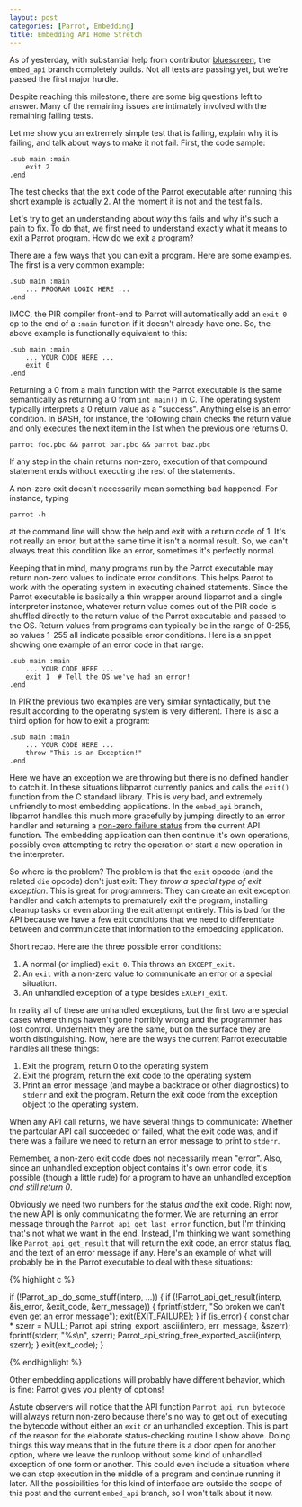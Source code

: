 ```yaml
---
layout: post
categories: [Parrot, Embedding]
title: Embedding API Home Stretch
---
```


As of yesterday, with substantial help from contributor [bluescreen][], the
`embed_api` branch completely builds. Not all tests are passing yet, but we're
passed the first major hurdle.

[bluescreen]: https://github.com/bluescreen10

Despite reaching this milestone, there are some big questions left to answer.
Many of the remaining issues are intimately involved with the remaining
failing tests.

Let me show you an extremely simple test that is failing, explain why it is
failing, and talk about ways to make it not fail. First, the code sample:

    .sub main :main
        exit 2
    .end

The test checks that the exit code of the Parrot executable after running this
short example is actually 2. At the moment it is not and the test fails.

Let's try to get an understanding about *why* this fails and why it's such
a pain to fix. To do that, we first need to understand exactly what it means
to exit a Parrot program. How do we exit a program?

There are a few ways that you can exit a program. Here are some examples. The
first is a very common example:

    .sub main :main
        ... PROGRAM LOGIC HERE ...
    .end

IMCC, the PIR compiler front-end to Parrot will automatically add an `exit 0`
op to the end of a `:main` function if it doesn't already have one. So, the
above example is functionally equivalent to this:

    .sub main :main
        ... YOUR CODE HERE ...
        exit 0
    .end

Returning a 0 from a main function with the Parrot executable is the same
semantically as returning a 0 from `int main()` in C. The operating system
typically interprets a 0 return value as a "success". Anything else is an
error condition. In BASH, for instance, the following chain checks the return
value and only executes the next item in the list when the previous one
returns 0.

    parrot foo.pbc && parrot bar.pbc && parrot baz.pbc

If any step in the chain returns non-zero, execution of that compound
statement ends without executing the rest of the statements.

A non-zero exit doesn't necessarily mean something bad happened. For instance,
typing

    parrot -h

at the command line will show the help and exit with a return code of 1. It's
not really an error, but at the same time it isn't a normal result. So, we
can't always treat this condition like an error, sometimes it's perfectly
normal.

Keeping that in mind, many programs run by the Parrot executable may return
non-zero values to indicate error conditions. This helps Parrot to work with
the operating system in executing chained statements. Since the Parrot
executable is basically a thin wrapper around libparrot and a single
interpreter instance, whatever return value comes out of the PIR code is
shuffled directly to the return value of the Parrot executable and passed to
the OS. Return values from programs can typically be in the range of 0-255, so
values 1-255 all indicate possible error conditions. Here is a snippet showing
one example of an error code in that range:

    .sub main :main
        ... YOUR CODE HERE ...
        exit 1  # Tell the OS we've had an error!
    .end

In PIR the previous two examples are very similar syntactically, but the
result according to the operating system is very different. There is also a
third option for how to exit a program:

    .sub main :main
        ... YOUR CODE HERE ...
        throw "This is an Exception!"
    .end

Here we have an exception we are throwing but there is no defined handler to
catch it. In these situations libparrot currently panics and calls the
`exit()` function from the C standard library. This is very bad, and extremely
unfriendly to most embedding applications. In the `embed_api` branch,
libparrot handles this much more gracefully by jumping directly to an error
handler and returning a [non-zero failure status][funcreturns] from the
current API function. The embedding application can then continue it's own
operations, possibly even attempting to retry the operation or start a new
operation in the interpreter.

[funcreturns]: /2010/11/06/embedding_api.html

So where is the problem? The problem is that the `exit` opcode (and the
related `die` opcode) don't just exit: They *throw a special type of exit
exception*. This is great for programmers: They can create an exit exception
handler and catch attempts to prematurely exit the program, installing cleanup
tasks or even aborting the exit attempt entirely. This is bad for the API
because we have a few exit conditions that we need to differentiate between
and communicate that information to the embedding application.

Short recap. Here are the three possible error conditions:

1. A normal (or implied) `exit 0`. This throws an `EXCEPT_exit`.
2. An `exit` with a non-zero value to communicate an error or a special
   situation.
3. An unhandled exception of a type besides `EXCEPT_exit`.

In reality all of these are unhandled exceptions, but the first two are
special cases where things haven't gone horribly wrong and the programmer has
lost control. Underneith they are the same, but on the surface they are worth
distinguishing. Now, here are the ways the current Parrot executable handles
all these things:

1. Exit the program, return 0 to the operating system
2. Exit the program, return the exit code to the operating system
3. Print an error message (and maybe a backtrace or other diagnostics) to
   `stderr` and exit the program. Return the exit code from the exception
   object to the operating system.

When any API call returns, we have several things to communicate: Whether the
partcular API call succeeded or failed, what the exit code was, and if there
was a failure we need to return an error message to print to `stderr`.

Remember, a non-zero exit code does not necessarily mean "error". Also, since
an unhandled exception object contains it's own error code, it's possible
(though a little rude) for a program to have an unhandled exception *and still
return 0*.

Obviously we need two numbers for the status *and* the exit code. Right now,
the new API is only communicating the former. We are returning an error
message through the `Parrot_api_get_last_error` function, but I'm thinking
that's not what we want in the end. Instead, I'm thinking we want something
like `Parrot_api_get_result` that will return the exit code, an error status
flag, and the text of an error message if any. Here's an example of what will
probably be in the Parrot executable to deal with these situations:

{% highlight c %}

if (!Parrot_api_do_some_stuff(interp, ...)) {
    if (!Parrot_api_get_result(interp, &is_error, &exit_code, &err_message)) {
        fprintf(stderr, "So broken we can't even get an error message");
        exit(EXIT_FAILURE);
    }
    if (is_error) {
        const char * szerr = NULL;
        Parrot_api_string_export_ascii(interp, err_message, &szerr);
        fprintf(stderr, "%s\n", szerr);
        Parrot_api_string_free_exported_ascii(interp, szerr);
    }
    exit(exit_code);
}

{% endhighlight %}

Other embedding applications will probably have different behavior, which is
fine: Parrot gives you plenty of options!

Astute observers will notice that the API function `Parrot_api_run_bytecode`
will always return non-zero because there's no way to get out of executing the
bytecode without either an `exit` or an unhandled exception. This is part of
the reason for the elaborate status-checking routine I show above. Doing
things this way means that in the future there is a door open for another
option, where we leave the runloop without some kind of unhandled exception of
one form or another. This could even include a situation where we can stop
execution in the middle of a program and continue running it later. All the
possibilities for this kind of interface are outside the scope of this post
and the current `embed_api` branch, so I won't talk about it now.
